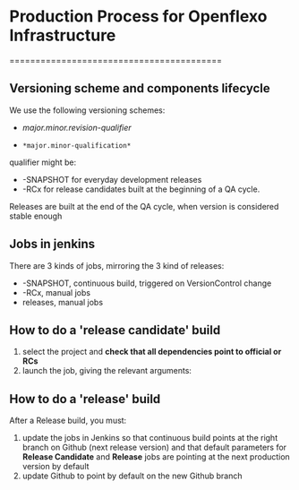 # Production Process for Openflexo Infrastructure
=========================================

## Versioning scheme and components lifecycle

We use the following versioning schemes:
*	*major.minor.revision-qualifier*
*     *major.minor-qualification*

qualifier might be:
* -SNAPSHOT for everyday development releases
* -RCx for release candidates built at the beginning of a QA cycle.

Releases are built at the end of the QA cycle, when version is considered stable enough 

## Jobs in jenkins

There are 3 kinds of jobs, mirroring the 3 kind of releases:
* -SNAPSHOT, continuous build, triggered on VersionControl change
* -RCx, manual jobs
* releases, manual jobs

## How to do a 'release candidate' build



1. select the project and **check that all dependencies point to official or RCs**
2. launch the job, giving the relevant arguments:


## How to do a 'release' build

After a Release build, you must:
1. update the jobs in Jenkins so that continuous build points at the right branch on Github (next release version) and that default parameters
for **Release Candidate** and **Release** jobs are pointing at the next production version by default
2. update Github to point by default on the new Github branch

